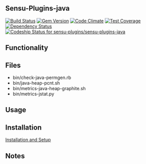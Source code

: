 ## Sensu-Plugins-java

[![Build Status](https://travis-ci.org/sensu-plugins/sensu-plugins-java.svg?branch=master)](https://travis-ci.org/sensu-plugins/sensu-plugins-java)
[![Gem Version](https://badge.fury.io/rb/sensu-plugins-java.svg)](http://badge.fury.io/rb/sensu-plugins-java)
[![Code Climate](https://codeclimate.com/github/sensu-plugins/sensu-plugins-java/badges/gpa.svg)](https://codeclimate.com/github/sensu-plugins/sensu-plugins-java)
[![Test Coverage](https://codeclimate.com/github/sensu-plugins/sensu-plugins-java/badges/coverage.svg)](https://codeclimate.com/github/sensu-plugins/sensu-plugins-java)
[![Dependency Status](https://gemnasium.com/sensu-plugins/sensu-plugins-java.svg)](https://gemnasium.com/sensu-plugins/sensu-plugins-java)
[![Codeship Status for sensu-plugins/sensu-plugins-java](https://codeship.com/projects/3cea95c0-e897-0132-5df3-62885e5c211b/status?branch=master)](https://codeship.com/projects/82838)

## Functionality

## Files
 * bin/check-java-permgen.rb
 * bin/java-heap-pcnt.sh
 * bin/metrics-java-heap-graphite.sh
 * bin/metrics-jstat.py

## Usage

## Installation

[Installation and Setup](https://github.com/sensu-plugins/documentation/blob/master/user_docs/installation_instructions.md)

## Notes
